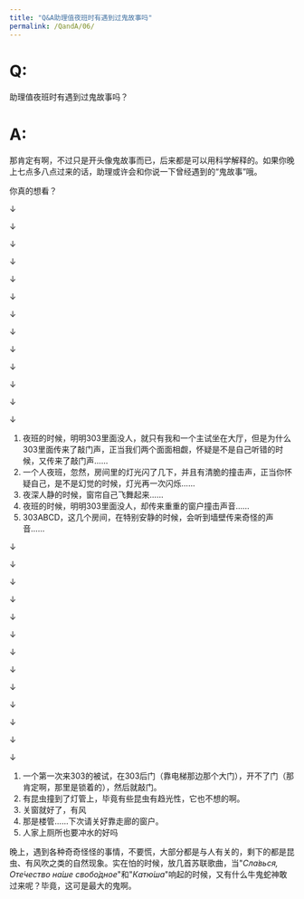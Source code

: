 ```yaml
---
title: "Q&A助理值夜班时有遇到过鬼故事吗"
permalink: /QandA/06/
---
```


# Q:

助理值夜班时有遇到过鬼故事吗？

# A:

那肯定有啊，不过只是开头像鬼故事而已，后来都是可以用科学解释的。如果你晚上七点多八点过来的话，助理或许会和你说一下曾经遇到的“鬼故事”哦。

你真的想看？

↓

↓

↓

↓

↓

↓

↓

↓

↓

↓

↓

↓

↓

1. 夜班的时候，明明303里面没人，就只有我和一个主试坐在大厅，但是为什么303里面传来了敲门声，正当我们两个面面相觑，怀疑是不是自己听错的时候，又传来了敲门声……
2. 一个人夜班，忽然，房间里的灯光闪了几下，并且有清脆的撞击声，正当你怀疑自己，是不是幻觉的时候，灯光再一次闪烁……
3. 夜深人静的时候，窗帘自己飞舞起来……
4. 夜班的时候，明明303里面没人，却传来重重的窗户撞击声音……
5. 303ABCD，这几个房间，在特别安静的时候，会听到墙壁传来奇怪的声音……

↓

↓

↓

↓

↓

↓

↓

↓

↓

↓

↓

↓

↓

1. 一个第一次来303的被试，在303后门（靠电梯那边那个大门），开不了门（那肯定啊，那里是锁着的），然后就敲门。
2. 有昆虫撞到了灯管上，毕竟有些昆虫有趋光性，它也不想的啊。
3. 关窗就好了，有风
4. 那是楼管……下次请关好靠走廊的窗户。
5. 人家上厕所也要冲水的好吗



晚上，遇到各种奇奇怪怪的事情，不要慌，大部分都是与人有关的，剩下的都是昆虫、有风吹之类的自然现象。实在怕的时候，放几首苏联歌曲，当"*Сла́вься, Оте́чество на́ше свобо́дное*"和"*Катю́ша*"响起的时候，又有什么牛鬼蛇神敢过来呢？毕竟，这可是最大的鬼啊。













